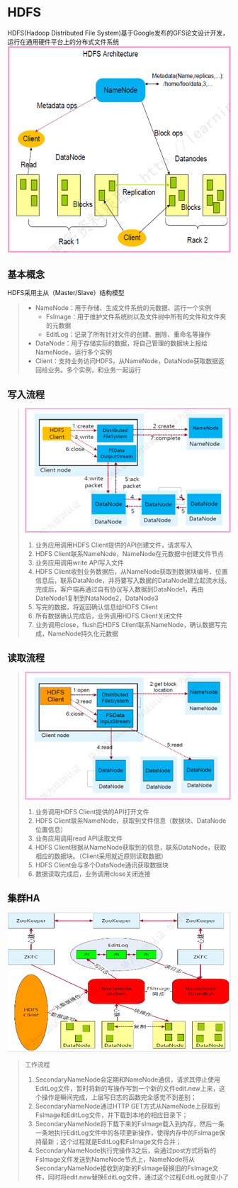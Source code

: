 # HDFS
HDFS(Hadoop Distributed File System)基于Google发布的GFS论文设计开发，运行在通用硬件平台上的分布式文件系统  
![avatar](hdfs.jpg)

## 基本概念
HDFS采用主从（Master/Slave）结构模型
> * NameNode：用于存储、生成文件系统的元数据、运行一个实例
>     * FsImage：用于维护文件系统树以及文件树中所有的文件和文件夹的元数据
>     * EditLog：记录了所有针对文件的创建、删除、重命名等操作
> * DataNode：用于存储实际的数据，将自己管理的数据块上报给NameNode，运行多个实例
> * Client：支持业务访问HDFS，从NameNode，DataNode获取数据返回给业务。多个实例，和业务一起运行

## 写入流程
> ![avatar](hdfs-write.jpg)
> 1. 业务应用调用HDFS Client提供的API创建文件，请求写入
> 2. HDFS Client联系NameNode，NameNode在元数据中创建文件节点
> 3. 业务应用调用write API写入文件
> 4. HDFS Client收到业务数据后，从NameNode获取到数据块编号、位置信息后，联系DataNode，并将要写入数据的DataNode建立起流水线。完成后，客户端再通过自有协议写入数据到DataNode1，再由DateNode1复制到NataNode2，DataNode3
> 5. 写完的数据，将返回确认信息给HDFS Client
> 6. 所有数据确认完成后，业务调用HDFS Client关闭文件
> 7. 业务调用close，flush后HDFS Client联系NameNode，确认数据写完成，NameNode持久化元数据

## 读取流程
> ![avatar](hdfs-read.jpg)
> 1. 业务调用HDFS Client提供的API打开文件
> 2. HDFS Client联系NameNode，获取到文件信息（数据块、DataNode位置信息）
> 3. 业务应用调用read API读取文件
> 4. HDFS Client根据从NameNode获取到的信息，联系DataNode，获取相应的数据块。（Client采用就近原则读取数据）
> 5. HDFS Client会与多个DataNode通讯获取数据块
> 6. 数据读取完成后，业务调用close关闭连接

## 集群HA
![avatar](hdfs-ha.jpg)
> 工作流程
> 1. SecondaryNameNode会定期和NameNode通信，请求其停止使用EditLog文件，暂时将新的写操作写到一个新的文件edit.new上来，这个操作是瞬间完成，上层写日志的函数完全感觉不到差别；
> 2. SecondaryNameNode通过HTTP GET方式从NameNode上获取到FsImage和EditLog文件，并下载到本地的相应目录下；
> 3. SecondaryNameNode将下载下来的FsImage载入到内存，然后一条一条地执行EditLog文件中的各项更新操作，使得内存中的FsImage保持最新；这个过程就是EditLog和FsImage文件合并；
> 4. SecondaryNameNode执行完操作3之后，会通过post方式将新的FsImage文件发送到NameNode节点上，NameNode将从SecondaryNameNode接收到的新的FsImage替换旧的FsImage文件，同时将edit.new替换EditLog文件，通过这个过程EditLog就变小了
